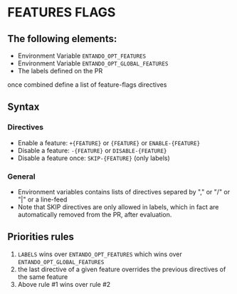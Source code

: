 # FEATURES FLAGS

## The following elements:

- Environment Variable `ENTANDO_OPT_FEATURES`
- Environment Variable `ENTANDO_OPT_GLOBAL_FEATURES`
- The labels defined on the PR

once combined define a list of feature-flags directives

## Syntax

### Directives

 - Enable a feature: `+{FEATURE}` or `{FEATURE}` or `ENABLE-{FEATURE}`
 - Disable a feature: `-{FEATURE}` or `DISABLE-{FEATURE}`
 - Disable a feature once: `SKIP-{FEATURE}` (only labels)
 
### General

 - Environment variables contains lists of directives separed by "," or "/" or "|" or a line-feed 
 - Note that SKIP directives are only allowed in labels, which in fact are automatically removed from the PR, after evaluation.

## Priorities rules

 1. `LABELS` wins over `ENTANDO_OPT_FEATURES` which wins over `ENTANDO_OPT_GLOBAL_FEATURES`
 2. the last directive of a given feature overrides the previous directives of the same feature
 3. Above rule #1 wins over rule #2
